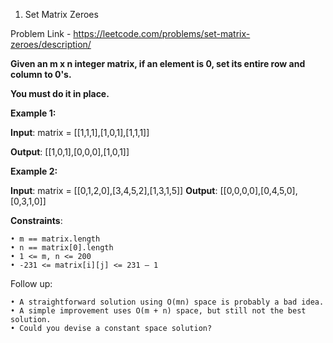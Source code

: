 1. Set Matrix Zeroes

Problem Link - https://leetcode.com/problems/set-matrix-zeroes/description/

**Given an m x n integer matrix, if an element is 0, set its entire row and column to 0's.**

**You must do it in place.**


**Example 1:**

**Input**: matrix = [[1,1,1],[1,0,1],[1,1,1]]

**Output**: [[1,0,1],[0,0,0],[1,0,1]]


**Example 2:**

**Input**: matrix = [[0,1,2,0],[3,4,5,2],[1,3,1,5]]
**Output**: [[0,0,0,0],[0,4,5,0],[0,3,1,0]]

**Constraints**:

    • m == matrix.length
    • n == matrix[0].length
    • 1 <= m, n <= 200
    • -231 <= matrix[i][j] <= 231 – 1

Follow up:

    • A straightforward solution using O(mn) space is probably a bad idea.
    • A simple improvement uses O(m + n) space, but still not the best solution.
    • Could you devise a constant space solution?

